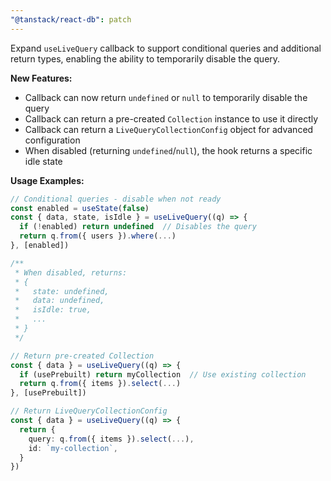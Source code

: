 ```yaml
---
"@tanstack/react-db": patch
---
```


Expand `useLiveQuery` callback to support conditional queries and additional return types, enabling the ability to temporarily disable the query.

**New Features:**

- Callback can now return `undefined` or `null` to temporarily disable the query
- Callback can return a pre-created `Collection` instance to use it directly
- Callback can return a `LiveQueryCollectionConfig` object for advanced configuration
- When disabled (returning `undefined`/`null`), the hook returns a specific idle state

**Usage Examples:**

```ts
// Conditional queries - disable when not ready
const enabled = useState(false)
const { data, state, isIdle } = useLiveQuery((q) => {
  if (!enabled) return undefined  // Disables the query
  return q.from({ users }).where(...)
}, [enabled])

/**
 * When disabled, returns:
 * {
 *   state: undefined,
 *   data: undefined,
 *   isIdle: true,
 *   ...
 * }
 */

// Return pre-created Collection
const { data } = useLiveQuery((q) => {
  if (usePrebuilt) return myCollection  // Use existing collection
  return q.from({ items }).select(...)
}, [usePrebuilt])

// Return LiveQueryCollectionConfig
const { data } = useLiveQuery((q) => {
  return {
    query: q.from({ items }).select(...),
    id: `my-collection`,
  }
})
```
